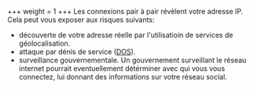 +++
weight = 1
+++
Les connexions pair à pair révèlent votre adresse IP. Cela peut vous exposer aux risques suivants:
- découverte de votre adresse réelle par l'utilisatioin de services de géolocalisation.
- attaque par dénis de service ([DOS](https://fr.wikipedia.org/wiki/Attaque_par_d%C3%A9ni_de_service)).
- surveillance gouvernementale. Un gouvernement surveillant le réseau internet pourrait eventuellement détérminer avec qui vous vous connectez, lui donnant des informations sur votre réseau social.